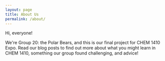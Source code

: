 ```yaml
---
layout: page
title: About Us
permalink: /about/
---
```


Hi, everyone!

We're Group 20: the Polar Bears, and this is our final project for CHEM 1410 Expo. Read our blog posts to find out more about what you might learn in CHEM 1410, something our group found challenging, and advice!